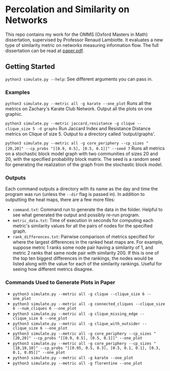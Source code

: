 # Percolation and Similarity on Networks

This repo contains my work for the OMMS (Oxford Masters in Math) dissertation, supervised by Professor Renaud Lambiotte. It evaluates a new type of similarity metric on networks measuring information flow. The full dissertation can be read at [paper.pdf](paper.pdf).

## Getting Started

`python3 simulate.py --help`: See different arguments you can pass in.

### Examples

`python3 simulate.py --metric all -g karate --one_plot`
Runs all the metrics on Zachary's Karate Club Network. Output all the plots on one graphic. 

`python3 simulate.py --metric jaccard,resistance -g clique --clique_size 5 -d graphs`
Run Jaccard Index and Resistance Distance metrics on Clique of size 5. Output to a directory called 'output/graphs'.

`python3 simulate.py --metric all -g core_periphery --cp_sizes "[20,20]" --cp_probs "[[0.9, 0.5], [0.5, 0.1]]" --seed 7`
Runs all metrics on a stochastic block model graph with two communities of sizes 20 and 20, with the specified probability block matrix. The seed is a random seed for generating the realization of the graph from the stochastic block model. 


### Outputs

Each command outputs a directory with its name as the day and time the program was run (unless the `--dir` flag is passed in). In addition to outputting the heat maps, there are a few more files:
- `command.txt`: Command run to generate the data in the folder. Helpful to see what generated the output and possibly re-run program.
- `metric_data.txt`: Time of execution in seconds for computing each metric's similarity values for all the pairs of nodes for the specified graph.
- `rank_differences.txt`: Pairwise comparison of metrics specified for where the largest differences in the ranked heat maps are. For example, suppose metric 1 ranks some node pair having a similarity of 1, and metric 2 ranks that same node pair with similarity 200. If this is one of the top ten biggest differences in the rankings, the nodes would be listed along with the value for each of the similarity rankings. Useful for seeing how different metrics disagree.

### Commands Used to Generate Plots in Paper

- `python3 simulate.py --metric all -g clique --clique_size 6 --one_plot`
- `python3 simulate.py --metric all -g connected_cliques --clique_size 6 --num_cliques 6 --one_plot`
- `python3 simulate.py --metric all -g clique_missing_edge --clique_size 6 --one_plot`
- `python3 simulate.py --metric all -g clique_with_outsider --clique_size 6 --one_plot`
- `python3 simulate.py --metric all -g core_periphery --cp_sizes "[20,20]" --cp_probs "[[0.9, 0.5], [0.5, 0.1]]" --one_plot`
- `python3 simulate.py --metric all -g core_periphery --cp_sizes "[10,10,10]" --cp_probs "[[0.95, 0.5, 0.3], [0.5, 0.1, 0.1], [0.3, 0.1, 0.05]]" --one_plot`
- `python3 simulate.py --metric all -g karate --one_plot`
- `python3 simulate.py --metric all -g florentine --one_plot`


